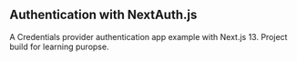 ## Authentication with NextAuth.js

A Credentials provider authentication app example with Next.js 13.
Project build for learning puropse.

